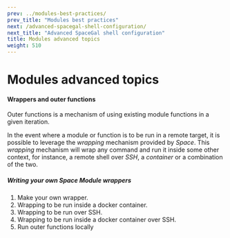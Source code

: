 ```yaml
---
prev: ../modules-best-practices/
prev_title: "Modules best practices"
next: /advanced-spacegal-shell-configuration/
next_title: "Advanced SpaceGal shell configuration"
title: Modules advanced topics
weight: 510
---
```


# Modules advanced topics

#### Wrappers and outer functions
Outer functions is a mechanism of using existing module functions in a given iteration.  

In the event where a module or function is to be run in a remote target, it is possible to leverage the _wrapping_ mechanism provided by _Space_. This _wrapping_ mechanism will wrap any command and run it inside some other context, for instance, a remote shell over _SSH_, a _container_ or a combination of the two.  

##### Writing your own Space Module wrappers
1. Make your own wrapper.
2. Wrapping to be run inside a docker container.
3. Wrapping to be run over SSH.
4. Wrapping to be run inside a docker container over SSH.
5. Run outer functions locally


